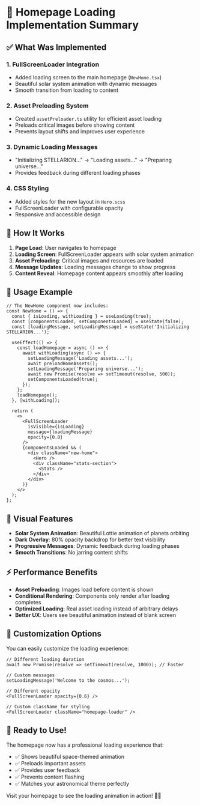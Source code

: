 # 🌌 Homepage Loading Implementation Summary

## ✅ What Was Implemented

### 1. **FullScreenLoader Integration**
- Added loading screen to the main homepage (`NewHome.tsx`)
- Beautiful solar system animation with dynamic messages
- Smooth transition from loading to content

### 2. **Asset Preloading System**
- Created `assetPreloader.ts` utility for efficient asset loading
- Preloads critical images before showing content
- Prevents layout shifts and improves user experience

### 3. **Dynamic Loading Messages**
- "Initializing STELLARION..." → "Loading assets..." → "Preparing universe..."
- Provides feedback during different loading phases

### 4. **CSS Styling**
- Added styles for the new layout in `Hero.scss`
- FullScreenLoader with configurable opacity
- Responsive and accessible design

## 🚀 How It Works

1. **Page Load**: User navigates to homepage
2. **Loading Screen**: FullScreenLoader appears with solar system animation
3. **Asset Preloading**: Critical images and resources are loaded
4. **Message Updates**: Loading messages change to show progress
5. **Content Reveal**: Homepage content appears smoothly after loading

## 🎯 Usage Example

```tsx
// The NewHome component now includes:
const NewHome = () => {
  const { isLoading, withLoading } = useLoading(true);
  const [componentsLoaded, setComponentsLoaded] = useState(false);
  const [loadingMessage, setLoadingMessage] = useState('Initializing STELLARION...');

  useEffect(() => {
    const loadHomepage = async () => {
      await withLoading(async () => {
        setLoadingMessage('Loading assets...');
        await preloadHomeAssets();
        setLoadingMessage('Preparing universe...');
        await new Promise(resolve => setTimeout(resolve, 500));
        setComponentsLoaded(true);
      });
    };
    loadHomepage();
  }, [withLoading]);

  return (
    <>
      <FullScreenLoader 
        isVisible={isLoading}
        message={loadingMessage}
        opacity={0.8}
      />
      {componentsLoaded && (
        <div className="new-home">
          <Hero />
          <div className="stats-section">
            <Stats />
          </div>
        </div>
      )}
    </>
  );
};
```

## 🎨 Visual Features

- **Solar System Animation**: Beautiful Lottie animation of planets orbiting
- **Dark Overlay**: 80% opacity backdrop for better text visibility
- **Progressive Messages**: Dynamic feedback during loading phases
- **Smooth Transitions**: No jarring content shifts

## ⚡ Performance Benefits

- **Asset Preloading**: Images load before content is shown
- **Conditional Rendering**: Components only render after loading completes
- **Optimized Loading**: Real asset loading instead of arbitrary delays
- **Better UX**: Users see beautiful animation instead of blank screen

## 🔧 Customization Options

You can easily customize the loading experience:

```tsx
// Different loading duration
await new Promise(resolve => setTimeout(resolve, 1000)); // Faster

// Custom messages
setLoadingMessage('Welcome to the cosmos...');

// Different opacity
<FullScreenLoader opacity={0.6} />

// Custom className for styling
<FullScreenLoader className="homepage-loader" />
```

## 🌟 Ready to Use!

The homepage now has a professional loading experience that:
- ✅ Shows beautiful space-themed animation
- ✅ Preloads important assets
- ✅ Provides user feedback
- ✅ Prevents content flashing
- ✅ Matches your astronomical theme perfectly

Visit your homepage to see the loading animation in action! 🚀✨
